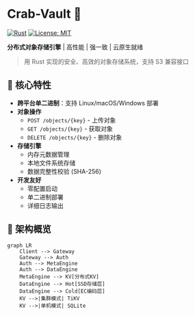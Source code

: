 # Crab-Vault 🦀

[![Rust](https://img.shields.io/badge/Rust-1.70%2B-dea584?logo=rust)](https://www.rust-lang.org/)
[![License: MIT](https://img.shields.io/badge/License-MIT-yellow.svg)](https://opensource.org/licenses/MIT)

**分布式对象存储引擎** | 高性能 | 强一致 | 云原生就绪

> 用 Rust 实现的安全、高效的对象存储系统，支持 S3 兼容接口

## 🌟 核心特性
- **跨平台单二进制**：支持 Linux/macOS/Windows 部署
- **对象操作**
    - `POST /objects/{key}` - 上传对象
    - `GET /objects/{key}` - 获取对象
    - `DELETE /objects/{key}` - 删除对象
- **存储引擎**
    - 内存元数据管理
    - 本地文件系统存储
    - 数据完整性校验 (SHA-256)
- **开发友好**
    - 零配置启动
    - 单二进制部署
    - 详细日志输出

## 🧠 架构概览
```mermaid
graph LR
    Client --> Gateway
    Gateway --> Auth
    Auth --> MetaEngine
    Auth --> DataEngine
    MetaEngine --> KV[分布式KV]
    DataEngine --> Hot[SSD存储层]
    DataEngine --> Cold[EC编码层]
    KV -->|集群模式| TiKV
    KV -->|单机模式| SQLite
```